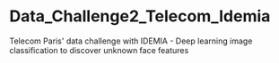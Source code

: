 # Data_Challenge2_Telecom_Idemia
Telecom Paris' data challenge with IDEMIA - Deep learning image classification to discover unknown face features
